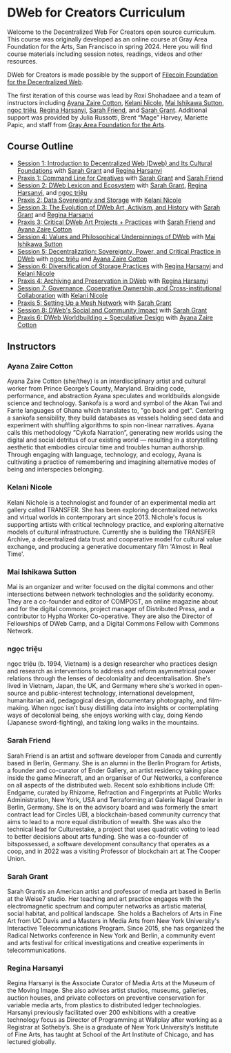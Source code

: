 # DWeb for Creators Curriculum

Welcome to the Decentralized Web For Creators open source curriculum.
This course was originally developed as an online course at Gray Area Foundation for the Arts, San Francisco in spring 2024.
Here you will find course materials including session notes, readings, videos and other resources.

DWeb for Creators is made possible by the support of [Filecoin Foundation for the Decentralized Web](https://filecoin.org/https://ffdweb.org/).

The first iteration of this course was lead by Roxi Shohadaee and a team of instructors including [Ayana Zaire Cotton](#ayana-zaire-cotton), [Kelani Nicole](#kelani-nicole), [Mai Ishikawa Sutton](#mai-ishikawa-sutton), [ngọc triệu](#ngoc-trieu), [Regina Harsanyi](#regina-harsanyi), [Sarah Friend](#sarah-friend), and [Sarah Grant](#sarah-grant). Additional support was provided by Julia Russotti, Brent “Mage” Harvey, Mariette Papic, and staff from [Gray Area Foundation for the Arts](https://grayarea.org/).

## Course Outline

* [Session 1: Introduction to Decentralized Web (Dweb) and Its Cultural Foundations](./01-introduction-to-decentralized-web/) with [Sarah Grant](#sarah-grant) and [Regina Harsanyi](#regina-harsanyi)
* [Praxis 1: Command Line for Creatives](./02-command-line-for-creatives/) with [Sarah Grant](#sarah-grant) and [Sarah Friend](#sarah-friend)
* [Session 2: DWeb Lexicon and Ecosystem](./03-dweb-lexicon-and-ecosystem/) with [Sarah Grant](#sarah-grant), [Regina Harsanyi](#regina-harsanyi), and [ngọc triệu](#ngoc-trieu)
* [Praxis 2: Data Sovereignty and Storage](./04-data-sovereignty-and-storage/) with [Kelani Nicole](#kelani-nicole)
* [Session 3: The Evolution of DWeb Art, Activism, and History](./05-the-evolution-of-dweb-art-activism-and-history/) with [Sarah Grant](#sarah-grant) and [Regina Harsanyi](#regina-harsanyi)
* [Praxis 3: Critical DWeb Art Projects + Practices](./06-critical-dweb-art-projects-practices/) with [Sarah Friend](#sarah-friend) and [Ayana Zaire Cotton](#ayana-zaire-cotton)
* [Session 4: Values and Philosophical Underpinnings of DWeb](./07-values-and-philosophical-underpinnings-of-dweb/) with [Mai Ishikawa Sutton](#mai-ishikawa-sutton)
* [Session 5: Decentralization: Sovereignty, Power, and Critical Practice in DWeb](./08-decentralization-sovereignty-power-and-critical-practice-in-dweb/) with [ngọc triệu](#ngoc-trieu) and [Ayana Zaire Cotton](#ayana-zaire-cotton)
* [Session 6: Diversification of Storage Practices](./09-diversification-of-storage-practices/) with [Regina Harsanyi](#regina-harsanyi) and [Kelani Nicole](#kelani-nicole)
* [Praxis 4: Archiving and Preservation in DWeb](./10-archiving-and-preservation-in-dweb/) with [Regina Harsanyi](#regina-harsanyi)
* [Session 7: Governance, Cooeprative Ownership, and Cross-institutional Collaboration](./11-governance-cooperative-ownership-and-cross-institutional-collaboration/) with [Kelani Nicole](#kelani-nicole)
* [Praxis 5: Setting Up a Mesh Network](./12-setting-up-a-mesh-network/) with [Sarah Grant](#sarah-grant)
* [Session 8: DWeb's Social and Community Impact](./13-dweb-social-and-community-impact/) with [Sarah Grant](#sarah-grant)
* [Praxis 6: DWeb Worldbuilding + Speculative Design](./14-dweb-worldbuilding-speculative-design/) with [Ayana Zaire Cotton](#ayana-zaire-cotton)


## Instructors

### Ayana Zaire Cotton
Ayana Zaire Cotton (she/they) is an interdisciplinary artist and cultural worker from Prince George’s County, Maryland. Braiding code, performance, and abstraction Ayana speculates and worldbuilds alongside science and technology. Sankofa is a word and symbol of the Akan Twi and Fante languages of Ghana which translates to, "go back and get". Centering a sankofa sensibility, they build databases as vessels holding seed data and experiment with shuffling algorithms to spin non-linear narratives. Ayana calls this methodology “Cykofa Narration”, generating new worlds using the digital and social detritus of our existing world — resulting in a storytelling aesthetic that embodies circular time and troubles human authorship. Through engaging with language, technology, and ecology, Ayana is cultivating a practice of remembering and imagining alternative modes of being and interspecies belonging.

### Kelani Nicole
Kelani Nichole is a technologist and founder of an experimental media art gallery called TRANSFER. She has been exploring decentralized networks and virtual worlds in contemporary art since 2013. Nichole's focus is supporting artists with critical technology practice, and exploring alternative models of cultural infrastructure. Currently she is building the TRANSFER Archive, a decentralized data trust and cooperative model for cultural value exchange, and producing a generative documentary film 'Almost in Real Time'.

### Mai Ishikawa Sutton
Mai is an organizer and writer focused on the digital commons and other intersections between network technologies and the solidarity economy. They are a co-founder and editor of COMPOST, an online magazine about and for the digital commons, project manager of Distributed Press, and a contributor to Hypha Worker Co-operative. They are also the Director of Fellowships of DWeb Camp, and a Digital Commons Fellow with Commons Network.

### ngọc triệu
ngọc triệu (b. 1994, Vietnam) is a design researcher who practices design and research as interventions to address and reform asymmetrical power relations through the lenses of decoloniality and decentralisation. She's lived in Vietnam, Japan, the UK, and Germany where she's worked in open-source and public-interest technology, international development, humanitarian aid, pedagogical design, documentary photography, and film-making. When ngọc isn't busy distilling data into insights or contemplating ways of decolonial being, she enjoys working with clay, doing Kendo (Japanese sword-fighting), and taking long walks in the mountains.

### Sarah Friend
Sarah Friend is an artist and software developer from Canada and currently based in Berlin, Germany. She is an alumni in the Berlin Program for Artists, a founder and co-curator of Ender Gallery, an artist residency taking place inside the game Minecraft, and an organiser of Our Networks, a conference on all aspects of the distributed web. Recent solo exhibitions include Off: Endgame, curated by Rhizome, Refraction and Fingerprints at Public Works Administration, New York, USA and Terraforming at Galerie Nagel Draxler in Berlin, Germany. She is on the advisory board and was formerly the smart contract lead for Circles UBI, a blockchain-based community currency that aims to lead to a more equal distribution of wealth. She was also the technical lead for Culturestake, a project that uses quadratic voting to lead to better decisions about arts funding. She was a co-founder of bitspossessed, a software development consultancy that operates as a coop, and in 2022 was a visiting Professor of blockchain art at The Cooper Union.

### Sarah Grant
Sarah Grantis an American artist and professor of media art based in Berlin at the Weise7 studio. Her teaching and art practice engages with the electromagnetic spectrum and computer networks as artistic material, social habitat, and political landscape. She holds a Bachelors of Arts in Fine Art from UC Davis and a Masters in Media Arts from New York University's Interactive Telecommunications Program. Since 2015, she has organized the Radical Networks conference in New York and Berlin, a community event and arts festival for critical investigations and creative experiments in telecommunications.

### Regina Harsanyi
Regina Harsanyi is the Associate Curator of Media Arts at the Museum of the Moving Image. She also advises artist studios, museums, galleries, auction houses, and private collectors on preventive conservation for variable media arts, from plastics to distributed ledger technologies. Harsanyi previously facilitated over 200 exhibitions with a creative technology focus as Director of Programming at Wallplay after working as a Registrar at Sotheby’s. She is a graduate of New York University’s Institute of Fine Arts, has taught at School of the Art Institute of Chicago, and has lectured globally.
